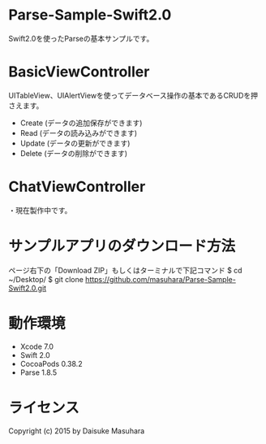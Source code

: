 Parse-Sample-Swift2.0
====================
Swift2.0を使ったParseの基本サンプルです。

BasicViewController
=================
UITableView、UIAlertViewを使ってデータベース操作の基本であるCRUDを押さえます。
- Create (データの追加保存ができます)
- Read (データの読み込みができます)
- Update (データの更新ができます)
- Delete (データの削除ができます)

ChatViewController
=================
・現在製作中です。

サンプルアプリのダウンロード方法
=====================
ページ右下の「Download ZIP」もしくはターミナルで下記コマンド
$ cd ~/Desktop/
$ git clone https://github.com/masuhara/Parse-Sample-Swift2.0.git


動作環境
======
- Xcode 7.0
- Swift 2.0
- CocoaPods 0.38.2
- Parse 1.8.5

ライセンス
=========
Copyright (c) 2015 by Daisuke Masuhara